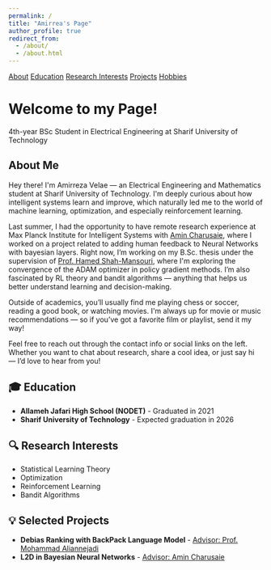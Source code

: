 ```yaml
---
permalink: /
title: "Amirrea's Page"
author_profile: true
redirect_from:
  - /about/
  - /about.html
---
```


<!-- Navigation Bar -->
<nav>
  <a href="#about">About</a>
  <a href="#education">Education</a>
  <a href="#research">Research Interests</a>
  <a href="#projects">Projects</a>
  <a href="#hobbies">Hobbies</a>
</nav>

<!-- Header Section -->
<div>
  <h1>Welcome to my Page!</h1>
  <p>4th-year BSc Student in Electrical Engineering at Sharif University of Technology</p>
</div>

<!-- Introduction -->
<section id="about">
  <h2>About Me</h2>
  <p>
    Hey there! I'm Amirreza Velae — an Electrical Engineering and Mathematics student at Sharif University of Technology. I'm deeply curious about how intelligent systems learn and improve, which naturally led me to the world of machine learning, optimization, and especially reinforcement learning.
  </p>
  
  <p>
  Last summer, I had the opportunity to have remote research experience at Max Planck Institute for Intelligent Systems with 
    <a href="https://www.mpi-inf.mpg.de/departments/graphics-vision/people/charusaie/" target="_blank">Amin Charusaie</a>, where I worked on a project related to adding human feedback to Neural Networks with bayesian layers.
    Right now, I’m working on my B.Sc. thesis under the supervision of 
    <a href="https://scholar.google.ca/citations?user=dcjIFccAAAAJ&hl=en" target="_blank">Prof. Hamed Shah-Mansouri</a>, where I'm exploring the convergence of the ADAM optimizer in policy gradient methods. I’m also fascinated by RL theory and bandit algorithms — anything that helps us better understand learning and decision-making.
  </p>

  <p>
    Outside of academics, you’ll usually find me playing chess or soccer, reading a good book, or watching movies. I'm always up for movie or music recommendations — so if you’ve got a favorite film or playlist, send it my way!
  </p>

  <p>
    Feel free to reach out through the contact info or social links on the left. Whether you want to chat about research, share a cool idea, or just say hi — I’d love to hear from you!
  </p>
</section>

<!-- Education -->
<section id="education">
  <h2>🎓 Education</h2>
  <ul>
    <li><strong>Allameh Jafari High School (NODET)</strong> - Graduated in 2021</li>
    <li><strong>Sharif University of Technology</strong> - Expected graduation in 2026</li>
  </ul>
</section>

<!-- Research Interests -->
<section id="research">
  <h2>🔍 Research Interests</h2>
  <ul>
    <li>Statistical Learning Theory</li>
    <li>Optimization</li>
    <li>Reinforcement Learning</li>
    <li>Bandit Algorithms</li>
  </ul>
</section>

<!-- Selected Projects -->
<section id="projects">
  <h2>💡 Selected Projects</h2>
  <ul>
    <li>
      <strong>Debias Ranking with BackPack Language Model</strong> -
      <a href="https://scholar.google.com/citations?user=yiZk6coAAAAJ&hl=en" target="_blank">Advisor: Prof. Mohammad Aliannejadi</a>
    </li>
    <li>
      <strong>L2D in Bayesian Neural Networks</strong> - 
      <a href="https://charusaie.github.io/" target="_blank">Advisor: Amin Charusaie</a>
    </li>
  </ul>
</section>

